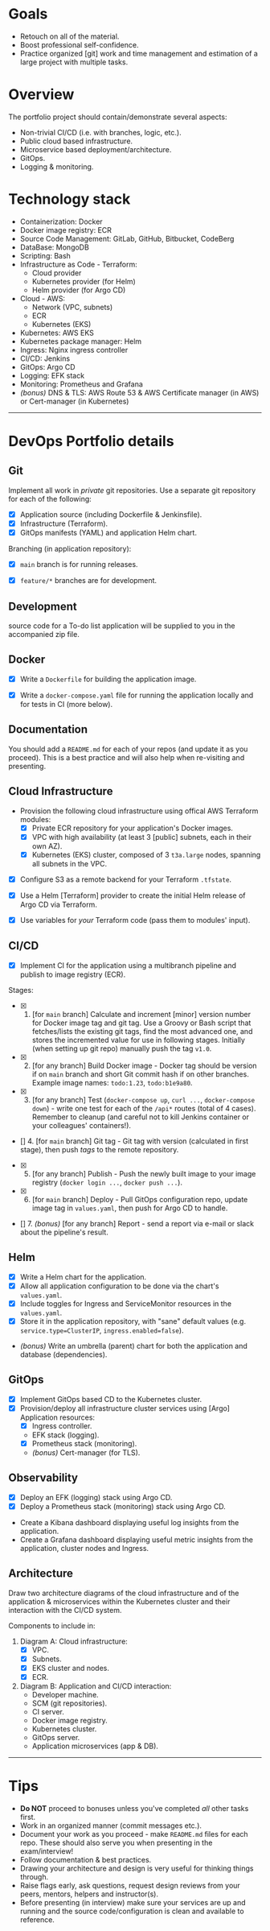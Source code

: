 # Goals
- Retouch on all of the material.
- Boost professional self-confidence.
- Practice organized [git] work and time management and estimation of a large project with multiple tasks.


# Overview
The portfolio project should contain/demonstrate several aspects:
- Non-trivial CI/CD (i.e. with branches, logic, etc.).
- Public cloud based infrastructure.
- Microservice based deployment/architecture.
- GitOps.
- Logging & monitoring.


# Technology stack
- Containerization: Docker
- Docker image registry: ECR
- Source Code Management: GitLab, GitHub, Bitbucket, CodeBerg
- DataBase: MongoDB
- Scripting: Bash
- Infrastructure as Code - Terraform:
  - Cloud provider
  - Kubernetes provider (for Helm)
  - Helm provider (for Argo CD)
- Cloud - AWS:
  - Network (VPC, subnets)
  - ECR
  - Kubernetes (EKS)
- Kubernetes: AWS EKS
- Kubernetes package manager: Helm
- Ingress: Nginx ingress controller
- CI/CD: Jenkins
- GitOps: Argo CD
- Logging: EFK stack
- Monitoring: Prometheus and Grafana
- _(bonus)_ DNS & TLS: AWS Route 53 & AWS Certificate manager (in AWS) or Cert-manager (in Kubernetes)


---


# DevOps Portfolio details

## Git
Implement all work in *private* git repositories. Use a separate git repository for each of the following:
- [x] Application source (including Dockerfile & Jenkinsfile).
- [x] Infrastructure (Terraform).
- [x] GitOps manifests (YAML) and application Helm chart.

Branching (in application repository):
- [x] `main` branch is for running releases.
- [x] `feature/*` branches are for development.


## Development
source code for a To-do list application will be supplied to you in the accompanied zip file.


## Docker
- [X] Write a `Dockerfile` for building the application image.
- [X] Write a `docker-compose.yaml` file for running the application locally and for tests in CI (more below).


## Documentation
You should add a `README.md` for each of your repos (and update it as you proceed). This is a best practice and will also help when re-visiting and presenting.


## Cloud Infrastructure
- Provision the following cloud infrastructure using offical AWS Terraform modules:
  - [X] Private ECR repository for your application's Docker images.
  - [X] VPC with high availability (at least 3 [public] subnets, each in their own AZ).
  - [X] Kubernetes (EKS) cluster, composed of 3 `t3a.large` nodes, spanning all subnets in the VPC.
- [X] Configure S3 as a remote backend for your Terraform `.tfstate`.
- [X] Use a Helm [Terraform] provider to create the initial Helm release of Argo CD via Terraform.
- [X] Use variables for _your_ Terraform code (pass them to modules' input).


## CI/CD
- [x] Implement CI for the application using a multibranch pipeline and publish to image registry (ECR).

Stages:
- [x] 1. [for `main` branch] Calculate and increment [minor] version number for Docker image tag and git tag. Use a Groovy or Bash script that fetches/lists the existing git tags, find the most advanced one, and stores the incremented value for use in following stages. Initially (when setting up git repo) manually push the tag `v1.0`.
- [x] 2. [for any branch] Build Docker image - Docker tag should be version if on `main` branch and short Git commit hash if on other branches. Example image names: `todo:1.23`, `todo:b1e9a80`.
- [X] 3. [for any branch] Test (`docker-compose up`, `curl ...`, `docker-compose down`) - write one test for each of the `/api*` routes (total of 4 cases). Remember to cleanup (and careful not to kill Jenkins container or your colleagues' containers!).
- [] 4. [for `main` branch] Git tag - Git tag with version (calculated in first stage), then push *tags* to the remote repository.
- [X] 5. [for any branch] Publish - Push the newly built image to your image registry (`docker login ...`, `docker push ...`).
- [X] 6. [for `main` branch] Deploy - Pull GitOps configuration repo, update image tag in `values.yaml`, then      push   for Argo CD to handle.
- [] 7. _(bonus)_ [for any branch] Report - send a report via e-mail or slack about the pipeline's result.


## Helm
- [x] Write a Helm chart for the application.
- [x] Allow all application configuration to be done via the chart's `values.yaml`.
- [x] Include toggles for Ingress and ServiceMonitor resources in the `values.yaml`.
- [x] Store it in the application repository, with "sane" default values (e.g. `service.type=ClusterIP`, `ingress.enabled=false`).
- _(bonus)_ Write an umbrella (parent) chart for both the application and database (dependencies).


## GitOps
- [x] Implement GitOps based CD to the Kubernetes cluster.
- [x] Provision/deploy all infrastructure cluster services using [Argo] Application resources:
  - [x] Ingress controller.
  - EFK stack (logging).
  - [x] Prometheus stack (monitoring).
  - _(bonus)_ Cert-manager (for TLS).


## Observability
- [x] Deploy an EFK (logging) stack using Argo CD.
- [x] Deploy a Prometheus stack (monitoring) stack using Argo CD.
- Create a Kibana dashboard displaying useful log insights from the application.
- Create a Grafana dashboard displaying useful metric insights from the application, cluster nodes and Ingress.


## Architecture
Draw two architecture diagrams of the cloud infrastructure and of the application & microservices within the Kubernetes cluster and their interaction with the CI/CD system.

Components to include in:
1. Diagram A: Cloud infrastructure:
   - [x] VPC.
   - [x] Subnets.
   - [x] EKS cluster and nodes.
   - [x] ECR.
2. Diagram B: Application and CI/CD interaction:
   - Developer machine.
   - SCM (git repositories).
   - CI server.
   - Docker image registry.
   - Kubernetes cluster.
   - GitOps server.
   - Application microservices (app & DB).


---


# Tips
- **Do NOT** proceed to bonuses unless you've completed *all* other tasks first.
- Work in an organized manner (commit messages etc.).
- Document your work as you proceed - make `README.md` files for each repo. These should also serve you when presenting in the exam/interview!
- Follow documentation & best practices.
- Drawing your architecture and design is very useful for thinking things through.
- Raise flags early, ask questions, request design reviews from your peers, mentors, helpers and instructor(s).
- Before presenting (in interview) make sure your services are up and running and the source code/configuration is clean and available to reference.
